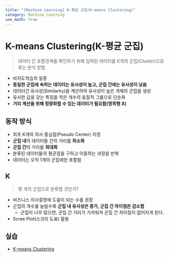 ```yaml
---
title: "[Machine Learning] K-평균 군집(K-means Clustering)"
category: Machine Learning
use_math: true
---
```


# K-means Clustering(K-평균 군집)
> 데이터 간 포함관계를 확인하기 위해 입력된 데이터를 K개의 군집(Cluster)으로 묶는 분석 방법

- 비지도학습의 일종
- **동일한 군집에 속하는 데이터는 유사성이 높고, 군집 간에는 유사성이 낮음**
- 데이터간 유사성(Similarity)을 계산하여 유사성이 높은 개체의 군집을 생성
- 유사한 값을 갖는 특징을 적은 개수의 동질적 그룹으로 단순화
- **거리 계산을 위해 정량화할 수 있는 데이터가 필요함(명목형 X)**

## **동작 방식**
  - 최초 K개의 의사 중심점(Pseudo Center) 지정
  - **군집 내**의 데이터들 간의 거리를 **최소화**
  - **군집 간**의 거리를 **최대화**
  - 분류된 데이터들의 평균점을 구하고 이동하는 과정을 반복
  - 데이터는 오직 1개의 군집에만 포함됨

## K
> 몇 개의 군집으로 분류할 것인가?

- 비즈니스 의사결정에 도움이 되는 수를 권장
- 군집의 개수를 늘릴수록 **군집 내 유사성은 증가, 군집 간 차이점은 감소함**
  - 군집이 너무 많으면, 군집 간 거리가 가까워져 군집 간 차이점이 없어지게 된다.
- Scree Plot(스크리 도표) 활용

## 실습
- <a href="https://colab.research.google.com/drive/1H3_GzAE_etK7Qc1S-A1S8WzxwZkGR_A_?usp=sharing">K-means Clustering</a>
